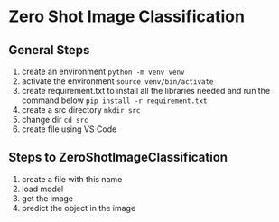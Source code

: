 # Zero Shot Image Classification

## General Steps
1. create an environment
`python -m venv venv` 
2. activate the environment
`source venv/bin/activate`
3. create requirement.txt to install all the libraries needed and run the command below
`pip install -r requirement.txt`
4. create a src directory 
`mkdir src`
5. change dir 
`cd src`
6. create file using VS Code


## Steps to ZeroShotImageClassification
1. create a file with this name
2. load model
3. get the image
4. predict the object in the image

